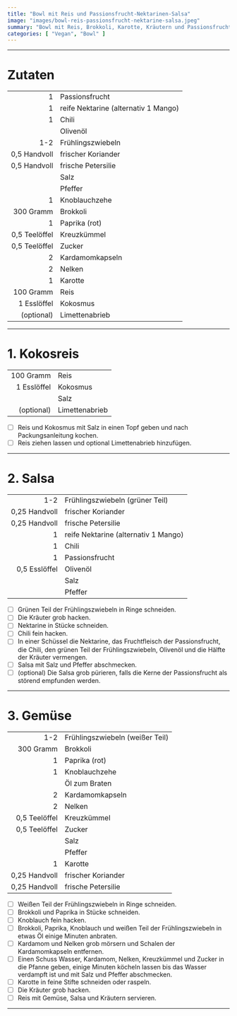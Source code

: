 ```yaml
---
title: "Bowl mit Reis und Passionsfrucht-Nektarinen-Salsa"
image: "images/bowl-reis-passionsfrucht-nektarine-salsa.jpeg"
summary: "Bowl mit Reis, Brokkoli, Karotte, Kräutern und Passionsfrucht-Nektarinen-Salsa"
categories: [ "Vegan", "Bowl" ]
---
```


---

# Zutaten

|               |                                      |
|--------------:|:-------------------------------------|
|             1 | Passionsfrucht                       |
|             1 | reife Nektarine (alternativ 1 Mango) |
|             1 | Chili                                |
|               | Olivenöl                             |
|           1-2 | Frühlingszwiebeln                    |
|  0,5 Handvoll | frischer Koriander                   |
|  0,5 Handvoll | frische Petersilie                   |
|               | Salz                                 |
|               | Pfeffer                              |
|             1 | Knoblauchzehe                        |
|     300 Gramm | Brokkoli                             |
|             1 | Paprika (rot)                        |
| 0,5 Teelöffel | Kreuzkümmel                          |
| 0,5 Teelöffel | Zucker                               |
|             2 | Kardamomkapseln                      |
|             2 | Nelken                               |
|             1 | Karotte                              |
|     100 Gramm | Reis                                 |
|   1 Esslöffel | Kokosmus                             |
|    (optional) | Limettenabrieb                       |

---

# 1. Kokosreis

|             |                |
|------------:|:---------------|
|   100 Gramm | Reis           |
| 1 Esslöffel | Kokosmus       |
|             | Salz           |
|  (optional) | Limettenabrieb |

- [ ] Reis und Kokosmus mit Salz in einen Topf geben und nach Packungsanleitung kochen.
- [ ] Reis ziehen lassen und optional Limettenabrieb hinzufügen.

---

# 2. Salsa

|               |                                      |
|--------------:|:-------------------------------------|
|           1-2 | Frühlingszwiebeln (grüner Teil)      |
| 0,25 Handvoll | frischer Koriander                   |
| 0,25 Handvoll | frische Petersilie                   |
|             1 | reife Nektarine (alternativ 1 Mango) |
|             1 | Chili                                |
|             1 | Passionsfrucht                       |
| 0,5 Esslöffel | Olivenöl                             |
|               | Salz                                 |
|               | Pfeffer                              |

- [ ] Grünen Teil der Frühlingszwiebeln in Ringe schneiden.
- [ ] Die Kräuter grob hacken.
- [ ] Nektarine in Stücke schneiden.
- [ ] Chili fein hacken.
- [ ] In einer Schüssel die Nektarine, das Fruchtfleisch der Passionsfrucht, die Chili, den grünen Teil der
  Frühlingszwiebeln, Olivenöl und die Hälfte der Kräuter vermengen.
- [ ] Salsa mit Salz und Pfeffer abschmecken.
- [ ] (optional) Die Salsa grob pürieren, falls die Kerne der Passionsfrucht als störend empfunden werden.

---

# 3. Gemüse

|               |                                 |
|--------------:|:--------------------------------|
|           1-2 | Frühlingszwiebeln (weißer Teil) |
|     300 Gramm | Brokkoli                        |
|             1 | Paprika (rot)                   |
|             1 | Knoblauchzehe                   |
|               | Öl zum Braten                   |
|             2 | Kardamomkapseln                 |
|             2 | Nelken                          |
| 0,5 Teelöffel | Kreuzkümmel                     |
| 0,5 Teelöffel | Zucker                          |
|               | Salz                            |
|               | Pfeffer                         |
|             1 | Karotte                         |
| 0,25 Handvoll | frischer Koriander              |
| 0,25 Handvoll | frische Petersilie              |

- [ ] Weißen Teil der Frühlingszwiebeln in Ringe schneiden.
- [ ] Brokkoli und Paprika in Stücke schneiden.
- [ ] Knoblauch fein hacken.
- [ ] Brokkoli, Paprika, Knoblauch und weißen Teil der Frühlingszwiebeln in etwas Öl einige Minuten anbraten.
- [ ] Kardamom und Nelken grob mörsern und Schalen der Kardamomkapseln entfernen.
- [ ] Einen Schuss Wasser, Kardamom, Nelken, Kreuzkümmel und Zucker in die Pfanne geben, einige Minuten köcheln lassen
  bis das Wasser verdampft ist und mit Salz und Pfeffer abschmecken.
- [ ] Karotte in feine Stifte schneiden oder raspeln.
- [ ] Die Kräuter grob hacken.
- [ ] Reis mit Gemüse, Salsa und Kräutern servieren.

---
